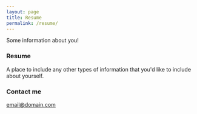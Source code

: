 ```yaml
---
layout: page
title: Resume
permalink: /resume/
---
```


Some information about you!

### Resume

A place to include any other types of information that you'd like to include about yourself.

### Contact me

[email@domain.com](mailto:email@domain.com)
